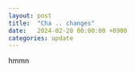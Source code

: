 ```yaml
---
layout: post
title:  "Cha .. changes"
date:   2024-02-20 00:00:00 +0900
categories: update
---
```

hmmn
